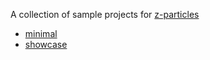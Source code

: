 A collection of sample projects for [z-particles](https://github.com/RafaelOliveira/z-particles)  

* [minimal](http://sudoestegames.com/play/z-particles/minimal)
* [showcase](http://sudoestegames.com/play/z-particles/showcase)
